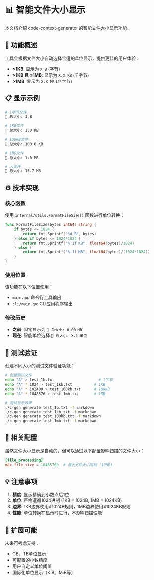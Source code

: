 # 📊 智能文件大小显示

本文档介绍 code-context-generator 的智能文件大小显示功能。

## 🎯 功能概述

工具会根据文件大小自动选择合适的单位显示，提供更佳的用户体验：

- **≤1KB**: 显示为 `X B` (字节)
- **>1KB 且 ≤1MB**: 显示为 `X.X KB` (千字节)  
- **>1MB**: 显示为 `X.X MB` (兆字节)

## 📋 显示示例

```bash
# 1字节文件
💾 总大小: 1 B

# 1KB文件
💾 总大小: 1.0 KB

# 100KB文件
💾 总大小: 100.0 KB

# 1MB文件
💾 总大小: 1.0 MB

# 大文件
💾 总大小: 15.7 MB
```

## ⚙️ 技术实现

### 核心函数

使用 `internal/utils.FormatFileSize()` 函数进行单位转换：

```go
func FormatFileSize(bytes int64) string {
    if bytes <= 1024 {
        return fmt.Sprintf("%d B", bytes)
    } else if bytes <= 1024*1024 {
        return fmt.Sprintf("%.1f KB", float64(bytes)/1024)
    } else {
        return fmt.Sprintf("%.1f MB", float64(bytes)/(1024*1024))
    }
}
```

### 使用位置

该功能在以下位置使用：
- `main.go`: 命令行工具输出
- `cli/main.go`: CLI应用程序输出

### 修改历史

- **之前**: 固定显示为 `💾 总大小: 0.00 MB`
- **现在**: 智能单位选择 `💾 总大小: X.X 单位`

## 🧪 测试验证

创建不同大小的测试文件验证功能：

```bash
# 创建测试文件
echo "A" > test_1b.txt                    # 1字节
echo "A" * 1024 > test_1kb.txt          # 1KB  
echo "A" * 102400 > test_100kb.txt      # 100KB
echo "A" * 1048576 > test_1mb.txt       # 1MB

# 测试显示效果
./c-gen generate test_1b.txt -f markdown
./c-gen generate test_1kb.txt -f markdown
./c-gen generate test_100kb.txt -f markdown
./c-gen generate test_1mb.txt -f markdown
```

## 🔧 相关配置

虽然文件大小显示是自动的，但可以通过以下配置影响扫描的文件大小：

```toml
[file_processing]
max_file_size = 10485760  # 最大文件大小限制 (10MB)
```

## 💡 注意事项

1. **精度**: 显示精确到小数点后1位
2. **单位**: 严格遵循1024进制 (1KB = 1024B, 1MB = 1024KB)
3. **边界**: 1KB边界使用≤1024B规则，1MB边界使用≤1024KB规则
4. **性能**: 单位转换在显示时进行，不影响扫描性能

## 🚀 扩展可能

未来可考虑支持：
- GB、TB单位显示
- 可配置的小数精度
- 用户自定义单位阈值
- 国际化单位显示（KiB、MiB等）